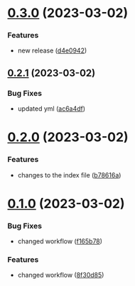 # [0.3.0](https://github.com/elvis-sautet/vite-project/compare/v0.2.1...v0.3.0) (2023-03-02)


### Features

* new release ([d4e0942](https://github.com/elvis-sautet/vite-project/commit/d4e09425513e2fb7c067c078d62f9c5132928a65))



## [0.2.1](https://github.com/elvis-sautet/vite-project/compare/v0.2.0...v0.2.1) (2023-03-02)


### Bug Fixes

* updated yml ([ac6a4df](https://github.com/elvis-sautet/vite-project/commit/ac6a4df6424e5c03026223eb1d938f3de3cdc8e9))



# [0.2.0](https://github.com/elvis-sautet/vite-project/compare/v0.1.0...v0.2.0) (2023-03-02)


### Features

* changes to the index file ([b78616a](https://github.com/elvis-sautet/vite-project/commit/b78616a7fa1cc911185fcb0063c20c277c634a2b))



# [0.1.0](https://github.com/elvis-sautet/vite-project/compare/f165b7820ea18e1ea813335a95fda18ee722107d...v0.1.0) (2023-03-02)


### Bug Fixes

* changed workflow ([f165b78](https://github.com/elvis-sautet/vite-project/commit/f165b7820ea18e1ea813335a95fda18ee722107d))


### Features

* changed workflow ([8f30d85](https://github.com/elvis-sautet/vite-project/commit/8f30d855d9df280b312490b19958b6ae5bbf6006))



